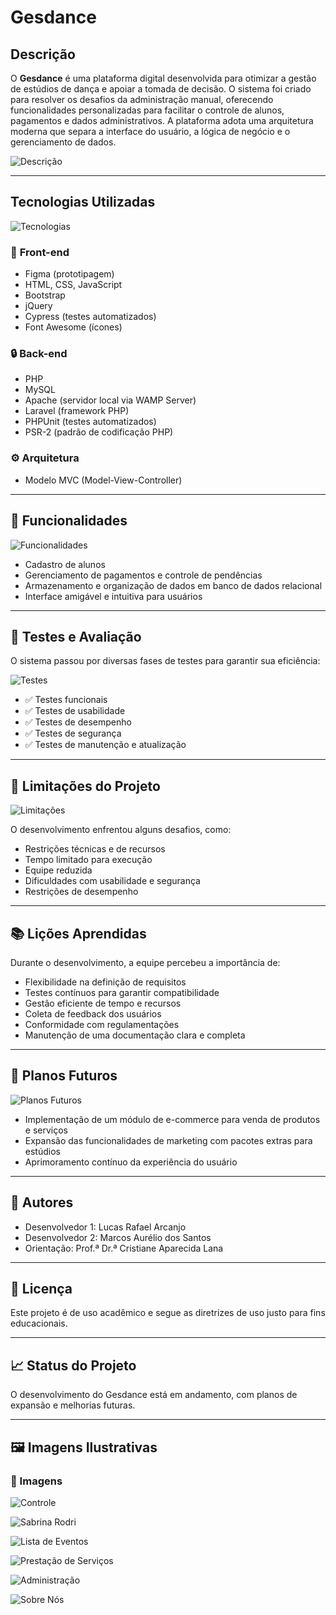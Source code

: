 # Gesdance

## Descrição
O **Gesdance** é uma plataforma digital desenvolvida para otimizar a gestão de estúdios de dança e apoiar a tomada de decisão. O sistema foi criado para resolver os desafios da administração manual, oferecendo funcionalidades personalizadas para facilitar o controle de alunos, pagamentos e dados administrativos. A plataforma adota uma arquitetura moderna que separa a interface do usuário, a lógica de negócio e o gerenciamento de dados.

![Descrição](./assets/images/fotos-sabrina/contro-le.jpeg)

---

## Tecnologias Utilizadas

![Tecnologias](./assets/images/fotos-sabrina/sabrina-rodri.jpeg)

### 🔗 **Front-end**
- Figma (prototipagem)
- HTML, CSS, JavaScript
- Bootstrap
- jQuery
- Cypress (testes automatizados)
- Font Awesome (ícones)

### 🔒 **Back-end**
- PHP
- MySQL
- Apache (servidor local via WAMP Server)
- Laravel (framework PHP)
- PHPUnit (testes automatizados)
- PSR-2 (padrão de codificação PHP)

### ⚙️ **Arquitetura**
- Modelo MVC (Model-View-Controller)

---

## 🎯 Funcionalidades

![Funcionalidades](./assets/images/fotos-sabrina/lista-de-eventos.jpeg)

- Cadastro de alunos
- Gerenciamento de pagamentos e controle de pendências
- Armazenamento e organização de dados em banco de dados relacional
- Interface amigável e intuitiva para usuários

---

## 🧪 Testes e Avaliação

O sistema passou por diversas fases de testes para garantir sua eficiência:

![Testes](./assets/images/fotos-sabrina/Prestacao-de-servicos.jpeg)

- ✅ Testes funcionais
- ✅ Testes de usabilidade
- ✅ Testes de desempenho
- ✅ Testes de segurança
- ✅ Testes de manutenção e atualização

---

## 🚧 Limitações do Projeto

![Limitações](./assets/images/fotos-sabrina/Ad-min.jpeg)

O desenvolvimento enfrentou alguns desafios, como:

- Restrições técnicas e de recursos
- Tempo limitado para execução
- Equipe reduzida
- Dificuldades com usabilidade e segurança
- Restrições de desempenho

---

## 📚 Lições Aprendidas

Durante o desenvolvimento, a equipe percebeu a importância de:

- Flexibilidade na definição de requisitos
- Testes contínuos para garantir compatibilidade
- Gestão eficiente de tempo e recursos
- Coleta de feedback dos usuários
- Conformidade com regulamentações
- Manutenção de uma documentação clara e completa

---

## 🚀 Planos Futuros

![Planos Futuros](./assets/images/fotos-sabrina/Sobre-nos.jpeg)

- Implementação de um módulo de e-commerce para venda de produtos e serviços
- Expansão das funcionalidades de marketing com pacotes extras para estúdios
- Aprimoramento contínuo da experiência do usuário

---

## 👥 Autores

- Desenvolvedor 1: Lucas Rafael Arcanjo
- Desenvolvedor 2: Marcos Aurélio dos Santos
- Orientação: Prof.ª Dr.ª Cristiane Aparecida Lana

---

## 📜 Licença
Este projeto é de uso acadêmico e segue as diretrizes de uso justo para fins educacionais.

---

## 📈 Status do Projeto
O desenvolvimento do Gesdance está em andamento, com planos de expansão e melhorias futuras.

---

## 🖼️ Imagens Ilustrativas

### 📸 Imagens

![Controle](./assets/images/fotos-sabrina/contro-le.jpeg)

![Sabrina Rodri](./assets/images/fotos-sabrina/sabrina-rodri.jpeg)

![Lista de Eventos](./assets/images/fotos-sabrina/lista-de-eventos.jpeg)

![Prestação de Serviços](./assets/images/fotos-sabrina/Prestacao-de-servicos.jpeg)

![Administração](./assets/images/fotos-sabrina/Ad-min.jpeg)

![Sobre Nós](./assets/images/fotos-sabrina/Sobre-nos.jpeg)
